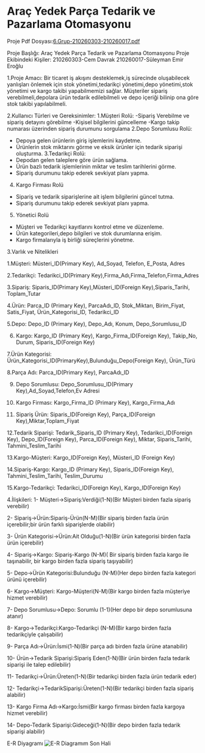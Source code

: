 # Araç Yedek Parça Tedarik ve Pazarlama Otomasyonu
Proje Pdf Dosyası:[6.Grup-210260303-210260017.pdf](https://github.com/user-attachments/files/18307229/6.Grup-210260303-210260017.pdf)



Proje Başlığı: Araç Yedek Parça Tedarik ve Pazarlama Otomasyonu
Proje Ekibindeki Kişiler: 
210260303-Cem Davrak
210260017-Süleyman Emir Eroğlu

1.Proje Amacı: Bir ticaret iş akışını desteklemek,iş sürecinde oluşabilecek yanlışları önlemek için stok yönetimi,tedarikçi yönetimi,depo yönetimi,stok yönetimi ve kargo takibi yapabilmemizi sağlar.
Müşteriler sipariş verebilmeli,depolara ürün tedarik edilebilmeli ve depo içeriği bilinip ona göre stok takibi yapılabilmeli.

2.Kullanıcı Türleri ve Gereksinimler:
1.Müşteri Rolü: 
-Sipariş Verebilme ve sipariş detayını görebilme
-Kişisel bilgilerini güncelleme
-Kargo takip numarası üzerinden sipariş durumunu sorgulama
2.Depo Sorumlusu Rolü:
- Depoya gelen ürünlerin giriş işlemlerini kaydetme.
- Ürünlerin stok miktarını görme ve eksik ürünler için tedarik siparişi oluşturma.
3.Tedarikçi Rolü:
- Depodan gelen taleplere göre ürün sağlama.
- Ürün bazlı tedarik işlemlerinin miktar ve teslim tarihlerini görme.
-  Sipariş durumunu takip ederek sevkiyat planı yapma.
4. Kargo Firması Rolü
- Sipariş ve tedarik siparişlerine ait işlem bilgilerini güncel tutma.
- Sipariş durumunu takip ederek sevkiyat planı yapma.
5. Yönetici Rolü
- Müşteri ve Tedarikçi kayıtlarını kontrol etme ve düzenleme.
- Ürün kategorileri,depo bilgileri ve stok durumlarına erişim.
- Kargo firmalarıyla iş birliği süreçlerini yönetme.

3.Varlık ve Nitelikleri

1.Müşteri: Müsteri_ID(Primary Key), Ad_Soyad, Telefon, E_Posta, Adres

2.Tedarikçi: Tedarikci_ID(Primary Key),Firma_Adı,Firma_Telefon,Firma_Adres

3.Sipariş: Siparis_ID(Primary Key),Müsteri_ID(Foreign Key),Siparis_Tarihi, Toplam_Tutar

4.Ürün: Parca_ID (Primary Key), ParcaAdı_ID, Stok_Miktarı, Birim_Fiyat, Satis_Fiyat, Ürün_Kategorisi_ID, Tedarikci_ID

5.Depo: Depo_ID (Primary Key), Depo_Adı, Konum, Depo_Sorumlusu_ID

6. Kargo:  Kargo_ID (Primary Key), Kargo_Firma_ID(Foreign Key), Takip_No, Durum, Siparis_ID(Foreign Key)
   
7.Ürün Kategorisi: Ürün_Kategorisi_ID(PrimaryKey),Bulunduğu_Depo(Foreign Key), Ürün_Türü

8.Parça Adı: Parca_ID(Primary Key), ParcaAdı_ID

9. Depo Sorumlusu: Depo_Sorumlusu_ID(Primary Key),Ad_Soyad,Telefon,Ev Adresi
    
11. Kargo Firması: Kargo_Firma_ID (Primary Key), Kargo_Firma_Adı
    
13. Sipariş Ürün: Siparis_ID(Foreign Key), Parça_ID(Foreign Key),Miktar,Toplam_Fiyat
    
12.Tedarik Siparişi: Tedarik_Siparis_ID (Primary Key), Tedarikci_ID(Foreign Key), Depo_ID(Foreign Key), Parca_ID(Foreign Key), Miktar, Siparis_Tarihi, Tahmini_Teslim_Tarihi

13.Kargo-Müşteri: Kargo_ID(Foreign Key), Müsteri_ID (Foreign Key)

14.Sipariş-Kargo: Kargo_ID (Primary Key), Siparis_ID(Foreign Key), Tahmini_Teslim_Tarihi, Teslim_Durumu

15.Kargo-Tedarikçi: Tedarikci_ID(Foreign Key), Kargo_ID(Foreign Key)

4.İlişkileri:
1- Müşteri->Sipariş:Verdiği(1-N)(Bir Müşteri birden fazla sipariş verebilir)

2- Sipariş->Ürün:Sipariş-Ürün(N-M)(Bir sipariş birden fazla ürün içerebilir;bir ürün farklı siparişlerde olabilir)

3- Ürün Kategorisi->Ürün:Ait Olduğu(1-N)(Bir ürün kategorisi birden fazla ürün içerebilir) 

4- Sipariş->Kargo: Sipariş-Kargo (N-M)( Bir sipariş birden fazla kargo ile taşınabilir, bir kargo birden fazla sipariş taşıyabilir)

5- Depo->Ürün Kategorisi:Bulunduğu (N-M)(Her depo birden fazla kategori ürünü içerebilir)

6- Kargo->Müşteri: Kargo-Müşteri(N-M)(Bir kargo birden fazla müşteriye hizmet verebilir)

7- Depo Sorumlusu->Depo: Sorumlu (1-1)(Her depo bir depo sorumlusuna atanır)

8- Kargo->Tedarikçi:Kargo-Tedarikçi (N-M)(Bir kargo birden fazla tedarikçiyle çalışabilir)

9- Parça Adı->Ürün:İsmi(1-N)(Bir parça adı birden fazla ürüne atanabilir)

10- Ürün->Tedarik Siparişi:Sipariş Eden(1-N)(Bir ürün birden fazla tedarik siparişi ile talep edilebilir)

11- Tedarikçi->Ürün:Üreten(1-N)(Bir tedarikçi birden fazla ürün tedarik eder)

12- Tedarikçi->TedarikSiparişi:Üreten(1-N)(Bir tedarikçi birden fazla sipariş alabilir)

13- Kargo Firma Adı->Kargo:İsmi(Bir kargo firması birden fazla kargoya hizmet verebilir)

14- Depo-Tedarik Siparişi:Gideceği(1-N)(Bir depo birden fazla tedarik siparişi alabilir)

E-R Diyagramı
![E-R Diagramım Son Hali](https://github.com/user-attachments/assets/5502c25e-1a67-4af8-a6d8-aaaca8d175d6)

